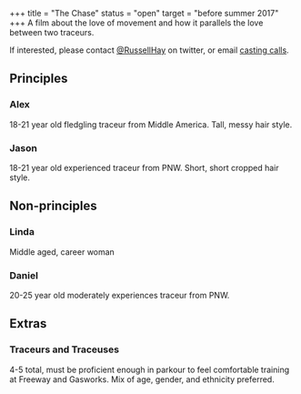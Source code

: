 +++
title = "The Chase"
status = "open"
target = "before summer 2017"
+++
A film about the love of movement and how it parallels the love between
two traceurs.

If interested, please contact [@RussellHay](http:/twitter.com/RussellHay) on twitter, or
email [casting calls](mailto:russell.hay+casting+chase@gmail.com).

## Principles

### Alex
18-21 year old fledgling traceur from Middle America.  Tall, messy hair style.

### Jason
18-21 year old experienced traceur from PNW.  Short, short cropped hair style.

## Non-principles

### Linda
Middle aged, career woman
 
### Daniel

20-25 year old moderately experiences traceur from PNW.



## Extras

### Traceurs and Traceuses

4-5 total, must be proficient enough in parkour to feel comfortable
training at Freeway and Gasworks.  Mix of age, gender, and ethnicity
preferred.